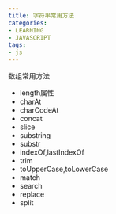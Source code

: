 ```yaml
---
title: 字符串常用方法
categories: 
- LEARNING
- JAVASCRIPT
tags:
- js
---
```


数组常用方法
- length属性
- charAt
- charCodeAt
- concat
- slice
- substring
- substr
- indexOf,lastIndexOf
- trim
- toUpperCase,toLowerCase
- match
- search
- replace
- split

